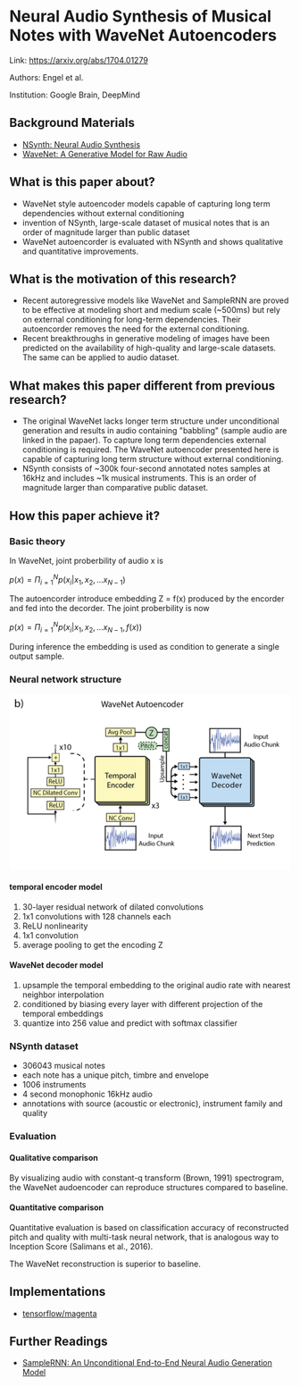 # Neural Audio Synthesis of Musical Notes with WaveNet Autoencoders

Link: https://arxiv.org/abs/1704.01279

Authors: Engel et al.

Institution: Google Brain, DeepMind

## Background Materials

- [NSynth: Neural Audio Synthesis](https://magenta.tensorflow.org/nsynth)
- [WaveNet: A Generative Model for Raw Audio](https://arxiv.org/abs/1609.03499)

## What is this paper about?

- WaveNet style autoencoder models capable of capturing long term dependencies without external conditioning
- invention of NSynth, large-scale dataset of musical notes that is an order of magnitude larger than public dataset
- WaveNet autoencorder is evaluated with NSynth and shows qualitative and quantitative improvements.


## What is the motivation of this research?

- Recent autoregressive models like WaveNet and SampleRNN are proved to be effective at modeling short and medium scale (~500ms) but rely on external conditioning for long-term dependencies. Their autoencorder removes the need for the external conditioning.
- Recent breakthroughs in generative modeling of images have been predicted on the availability of high-quality and large-scale datasets. The same can be applied to audio dataset.

## What makes this paper different from previous research?

- The original WaveNet lacks longer term structure under unconditional generation and results in audio containing "babbling" (sample audio are linked in the papaer). To capture long term dependencies external conditioning is required. The WaveNet autoencoder presented here is capable of capturing long term structure without external conditioning.
- NSynth consists of ~300k four-second annotated notes samples at 16kHz and includes ~1k musical instruments. This is an order of magnitude larger than comparative public dataset.

## How this paper achieve it?

### Basic theory
In WaveNet, joint proberbility of audio x is

$p(x) = \Pi_{i=1}^Np(x_i|x_1,x_2,...x_{N-1})$

The autoencorder introduce embedding Z = f(x) produced by the encorder and fed into the decorder. The joint proberbility is now

$p(x) = \Pi_{i=1}^Np(x_i|x_1,x_2,...x_{N-1},f(x))$

During inference the embedding is used as condition to generate a single output sample.

### Neural network structure
![Figure1b](img/Neural_Audio_Synthesis_of_Musical_Notes_with_WaveNet_Autoencoders.png)

#### temporal encoder model
1. 30-layer residual network of dilated convolutions
1. 1x1 convolutions with 128 channels each
1. ReLU nonlinearity
1. 1x1 convolution
1. average pooling to get the encoding Z

#### WaveNet decoder model
1. upsample the temporal embedding to the original audio rate with nearest neighbor interpolation
1. conditioned by biasing every layer with different projection of the temporal embeddings
1. quantize into 256 value and predict with softmax classifier

### NSynth dataset

- 306043 musical notes
- each note has a unique pitch, timbre and envelope
- 1006 instruments
- 4 second monophonic 16kHz audio
- annotations with source (acoustic or electronic), instrument family and quality

### Evaluation

#### Qualitative comparison

By visualizing audio with constant-q transform (Brown, 1991) spectrogram, the WaveNet audoencoder can reproduce structures compared to baseline.

#### Quantitative comparison

Quantitative evaluation is based on classification accuracy of reconstructed pitch and quality with multi-task neural network, that is analogous way to Inception Score (Salimans et al., 2016).

The WaveNet reconstruction is superior to baseline.

## Implementations

- [tensorflow/magenta](https://github.com/tensorflow/magenta/tree/master/magenta/models/nsynth)

## Further Readings

- [SampleRNN: An Unconditional End-to-End Neural Audio Generation Model](https://arxiv.org/abs/1612.07837)
